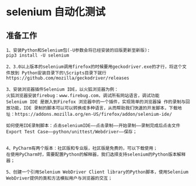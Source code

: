 # selenium 自动化测试

## 准备工作
    1、安装Python和Selenium包(-U参数会将已经安装的旧版更新至新版): 
    pip3 install -U selenium
    
    2、3.0以上版本的selenium调用firefox的时候要用geckodriver.exe的才行，将这个文件放到 Python安装目录下的\Scripts目录下就行
    https://github.com/mozilla/geckodriver/releases
    
    3、安装浏览器插件Selenium IDE，以火狐浏览器为例：
    火狐浏览器安装firebug：www.firebug.com，调试所有网站语言，调试功能
    Selenium IDE 是嵌入到Firefox 浏览器中的一个插件，实现简单的浏览器操 作的录制与回放功能，IDE 录制的脚本可以可以转换成多种语言，从而帮助我们快速的开发脚本，下载地址：https://addons.mozilla.org/en-US/firefox/addon/selenium-ide/
    
    如何使用IDE录制脚本：点击seleniumIDE——点击录制——开始录制——录制完成后点击文件Export Test Case——python/unittest/Webdriver——保存；

     
    4、PyCharm有两个版本：社区版和专业版，社区版是免费的，可以下载使用；
    在使用PyCharm时，需要配置Python的解释器，我们选择支持selenium的Python版本解释器；
    
    5、创建一个引用Selenium WebDriver Client library的Python脚本，使用Selenium WebDriver提供的类和方法模拟用户与浏览器的交互；
    